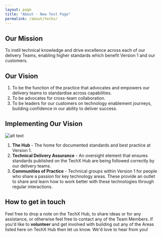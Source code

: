 ```yaml
---
layout: page
title: "About - New Test Page"
permalink: /about/techx/
---
```


## Our Mission
To instil technical knowledge and drive excellence across each of our delivery Teams, enabling higher standards which benefit Version 1 and our customers.

## Our Vision
1. To be the function of the practice that advocates and empowers our delivery teams to standardise across capabilities.
2. To be advocates for cross-team collaboration.
3. To be leaders for our customers on technology enablement journeys, building confidence in our ability to deliver success.

## Implementing Our Vision
![alt text](https://version1.sharepoint.com/sites/TechXHub/SiteAssets/SitePages/About-Us/TechX-Vision.png "Logo Title Text 1")

1. **The Hub** - The home for documented standards and best practice at Version 1.  
2. **Technical Delivery Assurance** - An oversight element that ensures standards published on the TechX Hub are being followed correctly by our delivery teams.
3. **Communities of Practice** - Technical groups within Version 1 for people who share a passion for key technology areas. These provide an outlet to share and learn how to work better with these technologies through regular interactions.

## How to get in touch
Feel free to drop a note on the TechX Hub, to share ideas or for any assistance, or otherwise feel free to contact any of the Team Members. If you'd like to **volunteer** and get involved with building out any of the Areas listed here on TechX Hub then let us know. We'd love to hear from you!
